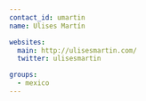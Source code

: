 ```yaml
---
contact_id: umartin
name: Ulises Martín

websites:
  main: http://ulisesmartin.com/
  twitter: ulisesmartin

groups:
  - mexico
---
```


